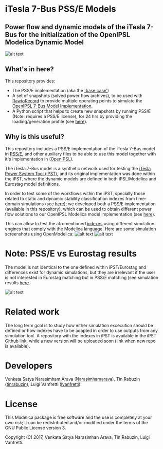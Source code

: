 # iTesla 7-Bus PSS/E Models
## Power flow and dynamic models of the iTesla 7-Bus for the initialization of the OpenIPSL Modelica Dynamic Model
![alt text](https://github.com/SmarTS-Lab/iTesla7BusModel_PSSE2Modelica/blob/master/OMScreenshots/00_OM_screen.tiff)

## What's in here?
This repository provides:
 - The PSS/E implementation (aka the ['base case'](https://github.com/SmarTS-Lab/7Bus/tree/master/PSSE))
 - A set of snapshots (solved power flow archives), to be used with [RawtoRecord](https://github.com/SmarTS-Lab/Raw2Record) to provide multiple operating points to simulate the [OpenIPSL 7-Bus Model Implementation](https://github.com/SmarTS-Lab/OpenIPSL/tree/master/ApplicationExamples/SevenBus).
 - A Python script that helps to create new snapshots by running PSS/E (Note: requires a PSS/E license), for 24 hrs by providing the loading/generation profile (see [here](https://github.com/SmarTS-Lab/7Bus/tree/master/PSSE/Sevenbus-snapshots)).

## Why is this useful?
This repository includes a PSS/E implementation of the iTesla 7-Bus model in [PSS/E](https://en.wikipedia.org/wiki/Power_system_simulator_for_engineering), and other auxiliary files to be able to use this model together with it's implementation in ([OpenIPSL](https://github.com/SmarTS-Lab/OpenIPSL)).

The iTesla 7-Bus model is a synthetic network used for testing the [iTesla Power System Tool (iPST)](https://github.com/itesla/ipst), and its original implementation was done within the iPST, where the dynamic models are defined in both iPSL/Modelica and Eurostag model definitions.

In order to test some of the workflows within the iPST, specially those related to static and dynamic stability classification indexes from time-domain simulations (see [here](https://github.com/itesla/ipst/tree/e46b47547098915367f4fcfe96301d068b45b2ab/dynamic-indexes)); we developed both a PSS/E implementation (available in this repository), which can be used to obtain different power flow solutions to our OpenIPSL Modelica model implementation (see [here](https://github.com/SmarTS-Lab/OpenIPSL/tree/master/ApplicationExamples/SevenBus)).

This can allow to test the afromentioned [indexes](https://github.com/itesla/ipst/tree/e46b47547098915367f4fcfe96301d068b45b2ab/dynamic-indexes) using different simulation engines that comply with the Modelica language. Here are some simulation screenshots using OpenModelica:
![alt text](https://github.com/SmarTS-Lab/iTesla7BusModel_PSSE2Modelica/blob/master/OMScreenshots/00_OM_sim_speed.tiff)
![alt text](https://github.com/SmarTS-Lab/iTesla7BusModel_PSSE2Modelica/blob/master/OMScreenshots/00_OM_sim_v.tiff)

# Note: PSS/E vs Eurostag results
The model is not identical to the one defined within iPST/Eurostag and differences exist for dynamic simulations, but they are irrelevant if the user is not interested in Eurostag matching but in PSS/E matching (see simulation results [here](https://github.com/SmarTS-Lab/iTesla7BusModel_PSSE2Modelica/tree/master/PSSE/Dynamics/Measurements).

![alt text](https://github.com/SmarTS-Lab/iTesla7BusModel_PSSE2Modelica/blob/master/PSSE/Dynamics/Measurements/gen/V_FSSV_Eurostag_Modelica_PSSE.png)

# Related work
The long term goal is to study how either simulation excecution should be defined or how indexes have to be adapted in order to use outputs from any simulation tool. 
A repository with the indexes in iPST is available in the iPST Github [link](https://github.com/itesla/ipst/tree/e46b47547098915367f4fcfe96301d068b45b2ab/dynamic-indexes), while a new version will be uploaded soon (link when new repo is available).

# Developers
Venkata Satya Narasimham Arava ([Narasimhamarava](https://github.com/Narasimhamarava)), Tin Rabuzin ([tinrabuzin](https://github.com/tinrabuzin)), Luigi Vanfretti ([lvanfretti](https://github.com/lvanfretti))

# License
This Modelica package is free software and the use is completely at your own risk; it can be redistributed and/or modified under the terms of the GNU Public License version 3.

Copyright (C) 2017, Venkata Satya Narasimhan Arava, Tin Rabuzin, Luigi Vanfretti. 

